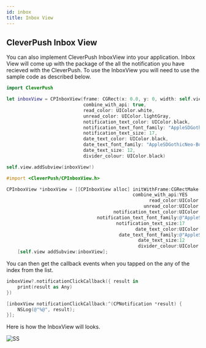 ```yaml
---
id: inbox
title: Inbox View
---
```


## CleverPush Inbox View

You can also implement CleverPush InboxView into your application. Inbox View will come up with the package of the all the notification you have recieved with the CleverPush. To use the InboxView you will need to use the sample code as described below.

<!--DOCUSAURUS_CODE_TABS-->

<!--Swift-->

```swift
import CleverPush

let inboxView = CPInboxView(frame: CGRect(x: 0.0, y: 0, width: self.view.frame.size.width, height: self.view.frame.height ),
                            combine_with_api: true,
                            read_color: UIColor.white,
                            unread_color: UIColor.lightGray,
                            notification_text_color: UIColor.black,
                            notification_text_font_family: "AppleSDGothicNeo-Reguler",
                            notification_text_size: 17,
                            date_text_color: UIColor.black,
                            date_text_font_family: "AppleSDGothicNeo-Bold",
                            date_text_size: 12,
                            divider_colour: UIColor.black)

self.view.addSubview(inboxView!)
```

<!--Objective-C-->

```objective-c
#import <CleverPush/CPInboxView.h>

CPInboxView *inboxView = [[CPInboxView alloc] initWithFrame:CGRectMake(0, 0, self.view.frame.size.width, self.view.frame.size.height)
                                              combine_with_api:YES
                                                    read_color:UIColor.whiteColor
                                                  unread_color:UIColor.lightGrayColor
                                       notification_text_color:UIColor.blackColor
                                 notification_text_font_family:@"AppleSDGothicNeo-Reguler"
                                        notification_text_size:17
                                               date_text_color:UIColor.blackColor
                                         date_text_font_family:@"AppleSDGothicNeo-Reguler"
                                                date_text_size:12
                                                divider_colour:UIColor.blackColor];
    [self.view addSubview:inboxView];
```

<!--END_DOCUSAURUS_CODE_TABS-->


You can then get the callback events when you tapped on the any of the index from the list.

<!--DOCUSAURUS_CODE_TABS-->

<!--Swift-->

```swift
inboxView?.notificationClickCallback({ result in
    print(result as Any)
})
```

<!--Objective-C-->

```objective-c
[inboxView notificationClickCallback:^(CPNotification *result) {
    NSLog(@"%@", result);
}];
```

<!--END_DOCUSAURUS_CODE_TABS-->


Here is how the InboxView will looks.

![SS](https://user-images.githubusercontent.com/44965555/146535126-f41e22b2-a1aa-4466-a546-3b4157bd13f9.png)
